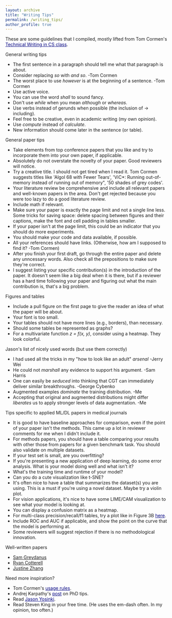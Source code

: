 ```yaml
---
layout: archive
title: "Writing Tips"
permalink: /writing_tips/
author_profile: true
---
```


These are some guidelines that I compiled, mostly lifted from Tom Cormen's <a href="https://www.cs.dartmouth.edu/~cs191/" style="color:navy" target="_blank">Technical Writing in CS class</a>.

General writing tips

- The first sentence in a paragraph should tell me what that paragraph is about.
- Consider replacing *so* with *and so*. -Tom Cormen
- The worst place to use *however* is at the beginning of a sentence. -Tom Cormen
- Use active voice.
- You can use the word *shall* to sound fancy.
- Don't use *while* when you mean *although* or *whereas*.
- Use verbs instead of gerunds when possible (the inclusion of -> including).
- Feel free to be creative, even in academic writing (my own opinion).
- Use *compute* instead of *calculate*. 
- New information should come later in the sentence (or table). 

General paper tips
- Take elements from top conference papers that you like and try to incorporate them into your own paper, if applicable.
- Absolutely do not overstate the novelty of your paper. Good reviewers will notice.
- Try a creative title. I should not get tired when I read it. Tom Cormen suggests titles like 'Algol 68 with Fewer Tears', 'ViC*: Running out-of-memory instead of running out of memory", '50 shades of grey codes'.
- Your literature review be comprehensive and include all relevant papers and well-known papers in the area. Don't get rejected because you were too lazy to do a good literature review.
- Include math if relevant.
- Make sure your paper is exactly the page limit and not a single line less. Some tricks for saving space: delete spacing between figures and their captions, make the font and cell padding in tables smaller. 
- If your paper isn't at the page limit, this could be an indicator that you should do more experiments. 
- You should make your code and data available, if possible.
- All your references should have links. (Otherwise, how am I supposed to find it? -Tom Cormen)
- After you finish your first draft, go through the entire paper and delete any unncessary words. Also check all the prepositions to make sure they're correct.
- I suggest listing your specific contribution(s) in the introduction of the paper. It doesn't seem like a big deal when it is there, but if a reviewer has a hard time following your paper and figuring out what the main contribution is, that's a big problem.

Figures and tables
- Include a pull figure on the first page to give the reader an idea of what the paper will be about.
- Your font is too small.
- Your tables should not have more lines (e.g., borders), than necessary.
- Should some tables be represented as graphs?
- For a multivariate function *z = f(x, y)*, consider using a heatmap. They look colorful.

Jason's list of nicely used words (but use them correctly)
- I had used all the tricks in my "how to look like an adult" *arsenal* -Jerry Wei
- He could not *marshall* any evidence to support his argument. -Sam Harris
- One can easily be *seduced* into thinking that CGT can immediately deliver similar breakthroughs. -George Cybenko
- Augmented examples *dominate* the training distribution. -Me
- Accepting that original and augmented distributions might differ *liberates* us to apply stronger levels of data augmentation. -Me
<!-- - Beauty -->

Tips specific to applied ML/DL papers in medical journals
- It is good to have baseline approaches for comparison, even if the point of your paper isn't the methods. This came up a lot in reviewer comments for me when I didn't include it.
- For methods papers, you should have a table comparing your results with other those from papers for a given benchmark task. You should also validate on multiple datasets.
- If your test set is small, are you overfitting?
- If you're presenting a new application of deep learning, do some error analysis. What is your model doing well and what isn't it?
- What's the training time and runtime of your model?
- Can you do a cute visualization like t-SNE?
- It's often nice to have a table that summarizes the dataset(s) you are using. This is a must if you're using a novel dataset. Maybe try a violin plot.
- For vision applications, it's nice to have some LIME/CAM visualization to see what your model is looking at.
- You can display a confusion matrix as a heatmap.
- For multi-class precision/recall/f1 tables, try a plot like in Figure 3B <a href="https://www.nature.com/articles/s41386-018-0247-x" style="color:navy" target="_blank">here</a>.
- Include ROC and AUC if applicable, and show the point on the curve that the model is performing at.
- Some reviewers will suggest rejection if there is no methodological innovation.

Well-written papers
- [Sam Greydanus](https://arxiv.org/pdf/1906.01563.pdf)
- [Ryan Cotterell](https://arxiv.org/abs/1705.01684.pdf)
- [Justine Zhang](https://tisjune.github.io/research/)

Need more inspiration?
- Tom Cormen's <a href="https://www.cs.dartmouth.edu/~thc/Cormen-rules.pdf" style="color:navy" target="_blank">usage rules</a>.
- Andrej Karpathy's <a href="http://karpathy.github.io/2016/09/07/phd/" style="color:navy" target="_blank">post</a> on PhD tips.
- Read <a href="http://yosinski.com/" style="color:navy" target="_blank">Jason Yosinki</a>.
- Read Steven King in your free time. (He uses the em-dash often. In my opinion, too often.)